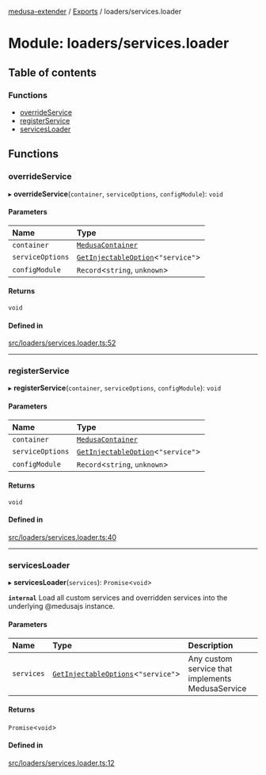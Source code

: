 [medusa-extender](../README.md) / [Exports](../modules.md) / loaders/services.loader

# Module: loaders/services.loader

## Table of contents

### Functions

- [overrideService](loaders_services_loader.md#overrideservice)
- [registerService](loaders_services_loader.md#registerservice)
- [servicesLoader](loaders_services_loader.md#servicesloader)

## Functions

### overrideService

▸ **overrideService**(`container`, `serviceOptions`, `configModule`): `void`

#### Parameters

| Name | Type |
| :------ | :------ |
| `container` | [`MedusaContainer`](core_types.md#medusacontainer) |
| `serviceOptions` | [`GetInjectableOption`](core_types.md#getinjectableoption)<``"service"``\> |
| `configModule` | `Record`<`string`, `unknown`\> |

#### Returns

`void`

#### Defined in

[src/loaders/services.loader.ts:52](https://github.com/adrien2p/medusa-extender/blob/05c018a/src/loaders/services.loader.ts#L52)

___

### registerService

▸ **registerService**(`container`, `serviceOptions`, `configModule`): `void`

#### Parameters

| Name | Type |
| :------ | :------ |
| `container` | [`MedusaContainer`](core_types.md#medusacontainer) |
| `serviceOptions` | [`GetInjectableOption`](core_types.md#getinjectableoption)<``"service"``\> |
| `configModule` | `Record`<`string`, `unknown`\> |

#### Returns

`void`

#### Defined in

[src/loaders/services.loader.ts:40](https://github.com/adrien2p/medusa-extender/blob/05c018a/src/loaders/services.loader.ts#L40)

___

### servicesLoader

▸ **servicesLoader**(`services`): `Promise`<`void`\>

**`internal`**
Load all custom services and overridden services into the underlying @medusajs instance.

#### Parameters

| Name | Type | Description |
| :------ | :------ | :------ |
| `services` | [`GetInjectableOptions`](core_types.md#getinjectableoptions)<``"service"``\> | Any custom service that implements MedusaService |

#### Returns

`Promise`<`void`\>

#### Defined in

[src/loaders/services.loader.ts:12](https://github.com/adrien2p/medusa-extender/blob/05c018a/src/loaders/services.loader.ts#L12)
